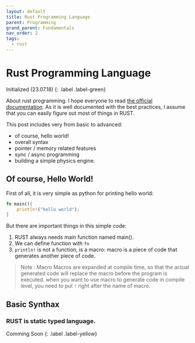 ```yaml
---
layout: default
title: Rust Programming Language
parent: Programming
grand_parent: Fundamentals
nav_order: 2
tags: 
  - rust
---
```


# Rust Programming Language
Initialized (23.07.18)
{: .label .label-green}

About rust programming. I hope everyone to read [the official documentation](https://www.rust-lang.org). As it is well documented with the best practices, I assume that you can easily figure out most of things in RUST.

This post includes very from basic to advanced:

- of course, hello world!
- overall syntax
- pointer / memory related features
- sync / async programming 
- building a simple physics engine.

## Of course, Hello World!

First of all, it is very simple as python for printing hello world:

```rust
fn main(){
    println!("hello world");
}
```

But there are important things in this simple code: 

1. RUST always needs main function named main().
2. We can define function with `fn`
3. `println!` is not a function, is a macro: macro is a piece of code that generates another piece of code.

> Note : Macro
> Macros are expanded at compile time, so that the actual generated code will replace the macro before the program is executed. when you want to use macro to generate code in compile level, you need to put `!` right after the name of macro.

## Basic Synthax
### RUST is static typed language.
Comming Soon
{: .label .label-yellow}